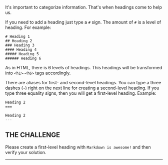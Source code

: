 It's important to categorize information. That's when headings come to help us.

If you need to add a heading just type a `#` sign. The amount of `#` is a level of heading. For example:

    # Heading 1
    ## Heading 2
    ### Heading 3
    #### Heading 4
    ##### Heading 5
    ###### Heading 6

As in HTML, there is 6 levels of headings. This headings will be transformed into `<h1>`-`<h6>` tags accordingly.

There are aliases for first- and second-level headings. You can type a three dashes (`-`) right on the next line for creating a second-level heading. If you type three equality signs, then you will get a first-level heading. Example:

    Heading 2
    ===

    Heading 2
    ---

## THE CHALLENGE

Please create a first-level heading with `Markdown is awesome!` and then verify your solution.

---
